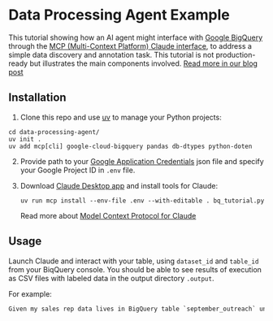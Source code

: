 # Data Processing Agent Example

This tutorial showing how an AI agent might interface with [Google BigQuery]() through the [MCP (Multi-Context Platform) Claude interface](), to address a simple data discovery and annotation task. This tutorial is not production-ready but illustrates the main components involved. [Read more in our blog post]()

## Installation

1. Clone this repo and use [uv]() to manage your Python projects:

```
cd data-processing-agent/
uv init .
uv add mcp[cli] google-cloud-bigquery pandas db-dtypes python-doten
```

2. Provide path to your [Google Application Credentials]() json file and specify your Google Project ID in `.env` file.

3. Download [Claude Desktop app]() and install tools for Claude:

    ```
    uv run mcp install --env-file .env --with-editable . bq_tutorial.py
    ```
    Read more about [Model Context Protocol for Claude]()


## Usage

Launch Claude and interact with your table, using `dataset_id` and `table_id` from your BiqQuery console. You should be able to see results of execution as CSV files with labeled data in the output directory `.output`.

For example:
```txt
Given my sales rep data lives in BigQuery table `september_outreach` under the dataset `sales_rep`, analyze the columns related to the customer use case and sales rep notes. Extract representative examples where customers express objections related to pricing, feature gaps, or competitor comparisons. 
```
